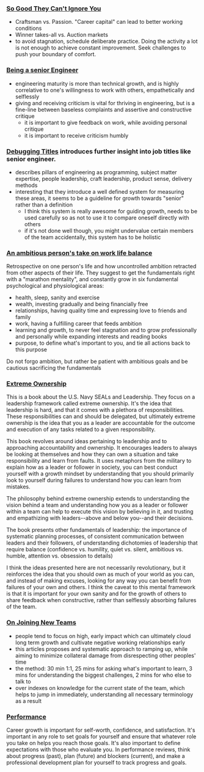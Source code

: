 ### [So Good They Can't Ignore You](https://www.amazon.ca/Good-They-Cant-Ignore-You/dp/1455509124)
- Craftsman vs. Passion. "Career capital" can lead to better working conditions
- Winner takes-all vs. Auction markets
- to avoid stagnation, schedule deliberate practice. Doing the activity a lot is not enough to achieve constant improvement. Seek challenges to push your boundary of comfort.

### [Being a senior Engineer](http://www.kitchensoap.com/2012/10/25/on-being-a-senior-engineer/)
- engineering maturity is more than technical growth, and is highly correlative to one's willingness to work with others, empathetically and selflessly
- giving and receiving criticism is vital for thriving in engineering, but is a fine-line between baseless complaints and assertive and constructive critique
  - it is important to give feedback on work, while avoiding personal critique
  - it is important to receive criticism humbly

### [Debugging Titles](https://engineering.riotgames.com/news/debugging-titles-part-i) introduces further insight into job titles like senior engineer.
- describes pillars of engineering as programming, subject matter expertise, people leadership, craft leadership, product sense, delivery methods
- interesting that they introduce a well defined system for measuring these areas, it seems to be a guideline for growth towards "senior" rather than a definition
  - I think this system is really awesome for guiding growth, needs to be used carefully so as not to use it to compare oneself directly with others
  - if it's not done well though, you might undervalue certain members of the team accidentally, this system has to be holistic

### [An ambitious person's take on work life balance](https://medium.com/the-mission/an-ambitious-persons-take-on-work-life-balance-i-almost-lost-hope-in-my-marriage-b6f0c0355c2)
Retrospective on one person's life and how uncontrolled ambition retracted from other aspects of their life. They suggest to get the fundamentals right with a "marathon mentality", and constantly grow in six fundamental psychological and physiological areas:
- health, sleep, sanity and exercise
- wealth, investing gradually and being financially free
- relationships, having quality time and expressing love to friends and family
- work, having a fulfilling career that feeds ambition
- learning and growth, to never feel stagnation and to grow professionally and personally while expanding interests and reading books
- purpose, to define what's important to you, and tie all actions back to this purpose

Do not forgo ambition, but rather be patient with ambitious goals and be cautious sacrificing the fundamentals

### [Extreme Ownership](https://www.amazon.com/Extreme-Ownership-U-S-Navy-SEALs-ebook/dp/B00VE4Y0Z2)
This is a book about the U.S. Navy SEALs and Leadership. They focus on a leadership framework called extreme ownership. It's the idea that leadership is hard, and that it comes with a plethora of responsibilities. These responsibilities can and should be delegated, but ultimately extreme ownership is the idea that you as a leader are accountable for the outcome and execution of any tasks related to a given responsibility.

This book revolves around ideas pertaining to leadership and to approaching accountability and ownership. It encourages leaders to always be looking at themselves and how they can own a situation and take responsibility and learn from faults. It uses metaphors from the military to explain how as a leader or follower in society, you can best conduct yourself with a growth mindset by understanding that you should primarily look to yourself during failures to understand how you can learn from mistakes.

The philosophy behind extreme ownership extends to understanding the vision behind a team and understanding how you as a leader or follower within a team can help to execute this vision by believing in it, and trusting and empathizing with leaders--above and below you--and their decisions.

The book presents other fundamentals of leadership: the importance of systematic planning processes, of consistent communication between leaders and their followers, of understanding dichotomies of leadership that require balance (confidence vs. humility, quiet vs. silent, ambitious vs. humble, attention vs. obsession to details)

I think the ideas presented here are not necessarily revolutionary, but it reinforces the idea that you should own as much of your world as you can, and instead of making excuses, looking for any way you can benefit from failures of your own and others. I think the caveat to this mental framework is that it is important for your own sanity and for the growth of others to share feedback when constructive, rather than selflessly absorbing failures of the team.

### [On Joining New Teams](http://boz.com/articles/career-cold-start.html)
- people tend to focus on high, early impact which can ultimately cloud long term growth and cultivate negative working relationships early
- this articles proposes and systematic approach to ramping up, while aiming to minimize collateral damage from disrespecting other peoples' time
- the method: 30 min 1:1, 25 mins for asking what's important to learn, 3 mins for understanding the biggest challenges, 2 mins for who else to talk to
- over indexes on knowledge for the current state of the team, which helps to jump in immediately, understanding all necessary terminology as a result

### [Performance](https://medium.com/cto-craft/the-hard-truth-about-performance-a-guide-for-ctos-d0481213d388)
Career growth is important for self-worth, confidence, and satisfaction. It's important in any role to set goals for yourself and ensure that whatever role you take on helps you reach those goals. It's also important to define expectations with those who evaluate you. In performance reviews, think about progress (past), plan (future) and blockers (current), and make a professional development plan for yourself to track progress and goals.
